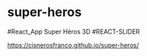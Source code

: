 # super-heros
#React_App Super Héros 3D #REACT-SLIDER

https://cisnerosfranco.github.io/super-heros/
